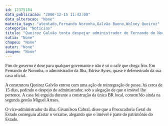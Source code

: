 ```yaml
---
id: 12375184
data_publicacao: "2006-12-15 11:42:00"
data_alteracao: "None"
materia_tags: "atentado,Fernando Noronha,Galvão Bueno,Wolney Queiroz"
categoria: "Notícias"
titulo: "Queiroz Galvão tenta despejar administrador de Fernando de Noronha"
sutia: "None"
chapeu: "None"
autor: "None"
imagem: "None"
---
```

<p><P><FONT face=Verdana>Fim de governo é dose para qualquer governante e não é só o café que chega frio. </FONT><FONT face=Verdana>Em Fernando de Noronha, o administrador da Ilha, Edrise Ayres, quase é defenestrado da sua casa oficial.</FONT></P></p>
<p><P><FONT face=Verdana>A construtora Queiroz Galvão entrou com uma ação de reintegração de posse, há cerca de 15 dias, pedindo o despejo do administrador, sob a alegação de que o imóvel lhe pertence. A casa foi erguida durante a construção da única BR local, constru?do ainda na segunda gestão Miguel Arraes.</FONT></P></p>
<p><P><FONT face=Verdana>O vice-administrador da ilha, Givanilson Cabral, disse que a Procuradoria Geral do Estado conseguiu afastar o vexame, alegando que o imóvel é parte do patrimônio do Estado.</FONT></P> </p>
